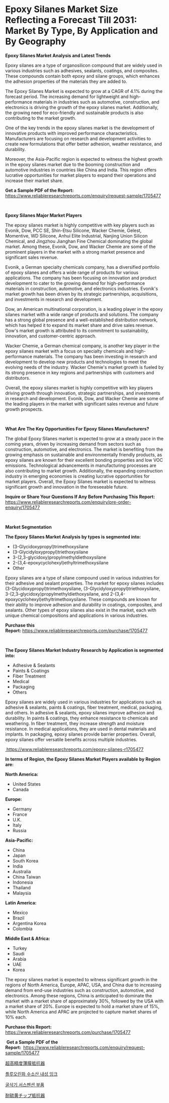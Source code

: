 <p><h1>Epoxy Silanes Market Size Reflecting a Forecast Till 2031: Market By Type, By Application and By Geography</h1></p><p><strong>Epoxy Silanes Market Analysis and Latest Trends</strong></p>
<p><p>Epoxy silanes are a type of organosilicon compound that are widely used in various industries such as adhesives, sealants, coatings, and composites. These compounds contain both epoxy and silane groups, which enhances the adhesion properties of the materials they are added to.</p><p>The Epoxy Silanes Market is expected to grow at a CAGR of 4.1% during the forecast period. The increasing demand for lightweight and high-performance materials in industries such as automotive, construction, and electronics is driving the growth of the epoxy silanes market. Additionally, the growing need for eco-friendly and sustainable products is also contributing to the market growth.</p><p>One of the key trends in the epoxy silanes market is the development of innovative products with improved performance characteristics. Manufacturers are focusing on research and development activities to create new formulations that offer better adhesion, weather resistance, and durability.</p><p>Moreover, the Asia-Pacific region is expected to witness the highest growth in the epoxy silanes market due to the booming construction and automotive industries in countries like China and India. This region offers lucrative opportunities for market players to expand their operations and increase their market share.</p></p>
<p><strong>Get a Sample PDF of the Report:&nbsp;</strong> <a href="https://www.reliableresearchreports.com/enquiry/request-sample/1705477">https://www.reliableresearchreports.com/enquiry/request-sample/1705477</a></p>
<p>&nbsp;</p>
<p><strong>Epoxy Silanes Major Market Players</strong></p>
<p><p>The epoxy silanes market is highly competitive with key players such as Evonik, Dow, PCC SE, Shin-Etsu Silicone, Wacker Chemie, Gelest, Momentive, WD Silicone, Anhui Elite Industrial, Nanjing Union Silicon Chemical, and Jingzhou Jianghan Fine Chemical dominating the global market. Among these, Evonik, Dow, and Wacker Chemie are some of the prominent players in the market with a strong market presence and significant sales revenue.</p><p>Evonik, a German specialty chemicals company, has a diversified portfolio of epoxy silanes and offers a wide range of products for various applications. The company has been focusing on innovation and product development to cater to the growing demand for high-performance materials in construction, automotive, and electronics industries. Evonik's market growth has been driven by its strategic partnerships, acquisitions, and investments in research and development.</p><p>Dow, an American multinational corporation, is a leading player in the epoxy silanes market with a wide range of products and solutions. The company has a strong global presence and a well-established distribution network, which has helped it to expand its market share and drive sales revenue. Dow's market growth is attributed to its commitment to sustainability, innovation, and customer-centric approach.</p><p>Wacker Chemie, a German chemical company, is another key player in the epoxy silanes market with a focus on specialty chemicals and high-performance materials. The company has been investing in research and development to develop new products and technologies to meet the evolving needs of the industry. Wacker Chemie's market growth is fueled by its strong presence in key regions and partnerships with customers and distributors.</p><p>Overall, the epoxy silanes market is highly competitive with key players driving growth through innovation, strategic partnerships, and investments in research and development. Evonik, Dow, and Wacker Chemie are some of the leading players in the market with significant sales revenue and future growth prospects.</p></p>
<p>&nbsp;</p>
<p><strong>What Are The Key Opportunities For Epoxy Silanes Manufacturers?</strong></p>
<p><p>The global Epoxy Silanes market is expected to grow at a steady pace in the coming years, driven by increasing demand from sectors such as construction, automotive, and electronics. The market is benefiting from the growing emphasis on sustainable and environmentally friendly products, as epoxy silanes are known for their excellent bonding properties and low VOC emissions. Technological advancements in manufacturing processes are also contributing to market growth. Additionally, the expanding construction industry in emerging economies is creating lucrative opportunities for market players. Overall, the Epoxy Silanes market is expected to witness significant growth and innovation in the foreseeable future.</p></p>
<p><strong>Inquire or Share Your Questions If Any Before Purchasing This Report:</strong> <a href="https://www.reliableresearchreports.com/enquiry/pre-order-enquiry/1705477">https://www.reliableresearchreports.com/enquiry/pre-order-enquiry/1705477</a></p>
<p>&nbsp;</p>
<p><strong>Market Segmentation</strong></p>
<p><strong>The Epoxy Silanes Market Analysis by types is segmented into:</strong></p>
<p><ul><li>(3-Glycidoxypropyl)trimethoxysilane</li><li>(3-Glycidyloxypropyl)triethoxysilane</li><li>3-(2,3-glycidoxy)propylmethyldiethoxysilane</li><li>2-(3,4-epoxycyclohexyl)ethyltrimethoxysilane</li><li>Other</li></ul></p>
<p><p>Epoxy silanes are a type of silane compound used in various industries for their adhesive and sealant properties. The market for epoxy silanes includes (3-Glycidoxypropyl)trimethoxysilane, (3-Glycidyloxypropyl)triethoxysilane, 3-(2,3-glycidoxy)propylmethyldiethoxysilane, and 2-(3,4-epoxycyclohexyl)ethyltrimethoxysilane. These compounds are known for their ability to improve adhesion and durability in coatings, composites, and sealants. Other types of epoxy silanes also exist in the market, each with unique chemical compositions and applications in various industries.</p></p>
<p><strong>Purchase this Report:&nbsp;</strong><a href="https://www.reliableresearchreports.com/purchase/1705477">https://www.reliableresearchreports.com/purchase/1705477</a></p>
<p>&nbsp;</p>
<p><strong>The Epoxy Silanes Market Industry Research by Application is segmented into:</strong></p>
<p><ul><li>Adhesive & Sealants</li><li>Paints & Coatings</li><li>Fiber Treatment</li><li>Medical</li><li>Packaging</li><li>Others</li></ul></p>
<p><p>Epoxy silanes are widely used in various industries for applications such as adhesive & sealants, paints & coatings, fiber treatment, medical, packaging, and others. In adhesive & sealants, epoxy silanes improve adhesion and durability. In paints & coatings, they enhance resistance to chemicals and weathering. In fiber treatment, they increase strength and moisture resistance. In medical applications, they are used in dental materials and implants. In packaging, epoxy silanes provide barrier properties. Overall, epoxy silanes offer versatile benefits across multiple industries.</p></p>
<p><a href="https://www.reliableresearchreports.com/epoxy-silanes-r1705477">&nbsp;https://www.reliableresearchreports.com/epoxy-silanes-r1705477</a></p>
<p><strong>In terms of Region, the Epoxy Silanes Market Players available by Region are:</strong></p>
<p>
    <p> <strong> North America: </strong>
        <ul>
            <li>United States</li>
            <li>Canada</li>
        </ul>
        </p> 
    <p> <strong> Europe: </strong>
        <ul>
            <li>Germany</li>
            <li>France</li>
            <li>U.K.</li>
            <li>Italy</li>
            <li>Russia</li>
        </ul>
        </p> 
    <p> <strong> Asia-Pacific: </strong>
        <ul>
            <li>China</li>
            <li>Japan</li>
            <li>South Korea</li>
            <li>India</li>
            <li>Australia</li>
            <li>China Taiwan</li>
            <li>Indonesia</li>
            <li>Thailand</li>
            <li>Malaysia</li>
        </ul>
        </p> 
    <p> <strong> Latin America: </strong>
        <ul>
            <li>Mexico</li>
            <li>Brazil</li>
            <li>Argentina Korea</li>
            <li>Colombia</li>
        </ul>
        </p> 
    <p> <strong> Middle East & Africa: </strong>
        <ul>
            <li>Turkey</li>
            <li>Saudi</li>
            <li>Arabia</li>
            <li>UAE</li>
            <li>Korea</li>
        </ul>
    </p>
    </p>
<p><p>The epoxy silanes market is expected to witness significant growth in the regions of North America, Europe, APAC, USA, and China due to increasing demand from end-use industries such as construction, automotive, and electronics. Among these regions, China is anticipated to dominate the market with a market share of approximately 30%, followed by the USA with a market share of 20%. Europe is expected to hold a market share of 15%, while North America and APAC are projected to capture market shares of 10% each.</p></p>
<p><strong>Purchase this Report: </strong><a href="https://www.reliableresearchreports.com/purchase/1705477">https://www.reliableresearchreports.com/purchase/1705477</a></p>
<p>&nbsp;<strong>Get a Sample PDF of the Report:&nbsp;&nbsp;</strong><a href="https://www.reliableresearchreports.com/enquiry/request-sample/1705477">https://www.reliableresearchreports.com/enquiry/request-sample/1705477</a></p>
<p><strong></strong></p>
<p><p><a href="https://medium.com/@lairestrong/%E3%82%B0%E3%83%AD%E3%83%BC%E3%83%90%E3%83%AB%E8%B6%85%E9%AB%98%E7%B2%BE%E5%BA%A6%E8%96%84%E8%86%9C%E6%8A%B5%E6%8A%97%E5%99%A8%E5%B8%82%E5%A0%B4%E3%82%BB%E3%82%AF%E3%82%BF%E3%83%BC-%E7%A8%AE%E9%A1%9E-%E3%82%A2%E3%83%97%E3%83%AA%E3%82%B1%E3%83%BC%E3%82%B7%E3%83%A7%E3%83%B3-%E5%B8%82%E5%A0%B4%E3%83%97%E3%83%AC%E3%83%BC%E3%83%A4%E3%83%BC%E3%81%AE%E6%88%A6%E7%95%A5-%E5%9C%B0%E5%9F%9F%E3%81%AE%E6%88%90%E9%95%B7%E8%A6%8B%E9%80%9A%E3%81%97-%E3%81%8A%E3%82%88%E3%81%B3%E5%B0%86%E6%9D%A5%E3%81%AE%E4%BA%88%E6%B8%AC-2024%E5%B9%B4-2031%E5%B9%B4-0c0d63e03d38">超高精度薄膜抵抗器</a></p><p><a href="https://medium.com/@wiltonbrakus2022/%ED%95%98%EC%9D%B4%EB%93%9C%EB%A1%9C%ED%94%8C%EB%A3%A8%EC%98%A4%EB%A5%B4%EC%82%B0-%EB%82%B4%EC%84%B1-%EC%9E%89%ED%81%AC-%EC%8B%9C%EC%9E%A5-%EC%A1%B0%EC%82%AC-%EB%B3%B4%EA%B3%A0%EC%84%9C%EC%97%90%EB%8A%94-2024%EB%85%84%EB%B6%80%ED%84%B0-2031%EB%85%84%EA%B9%8C%EC%A7%80-cagr%EB%A1%9C-%EC%98%88%EC%B8%A1%EB%90%9C-%EC%8B%9C%EC%9E%A5-%EA%B7%9C%EB%AA%A8-%EC%A0%90%EC%9C%A0%EC%9C%A8-%EB%B0%8F-%EC%84%B1%EC%9E%A5%EB%A5%A0%EC%97%90-%EB%8C%80%ED%95%9C-%EB%B6%84%EC%84%9D%EC%9D%B4-%ED%8F%AC%ED%95%A8%EB%90%98%EC%96%B4-%EC%9E%88%EC%8A%B5%EB%8B%88%EB%8B%A4-4637394dfc4a">플루오린화 수소산 내성 잉크</a></p><p><a href="https://medium.com/@wiltonbrakus2022/%EA%B0%81%EC%A2%85-%EA%B5%B4%EC%82%AD%EA%B8%B0%EC%9D%98-%EC%84%9C%EC%8A%A4%ED%8E%9C%EC%85%98-%EB%B6%80%ED%92%88-%EC%8B%9C%EC%9E%A5-%EC%A0%90%EC%9C%A0%EC%9C%A8-%EB%B0%8F-%EC%83%88%EB%A1%9C%EC%9A%B4-%ED%8A%B8%EB%A0%8C%EB%93%9C-%EB%B6%84%EC%84%9D-%EC%9C%A0%ED%98%95-%EC%9D%91%EC%9A%A9-%EC%B5%9C%EC%A2%85%EC%82%AC%EC%9A%A9-%EB%B0%8F-2024%EB%85%84%EB%B6%80%ED%84%B0-2031%EB%85%84%EA%B9%8C%EC%A7%80%EC%9D%98-%EC%98%88%EC%B8%A1%EC%97%90-%EB%8C%80%ED%95%9C-%EB%82%B4%EC%9A%A9-b6e88dde4f30">굴삭기 서스펜션 부품</a></p><p><a href="https://medium.com/@lairestrong/%E3%82%A2%E3%83%B3%E3%83%81%E7%A1%AB%E9%BB%84%E3%83%81%E3%83%83%E3%83%97%E6%8A%B5%E6%8A%97%E4%BD%93%E6%A5%AD%E7%95%8C%E3%81%AE%E6%B4%9E%E5%AF%9F-2031%E5%B9%B4%E3%81%BE%E3%81%A7%E3%81%AE%E5%B8%82%E5%A0%B4%E3%81%AE%E8%B2%A1%E5%8B%99%E7%8A%B6%E6%B3%81-%E5%B8%82%E5%A0%B4%E8%A6%8F%E6%A8%A1-%E3%81%8A%E3%82%88%E3%81%B3%E5%8F%8E%E7%9B%8A%E5%88%86%E6%9E%90-28e2c59ad4d0">耐硫黄チップ抵抗器</a></p></p>